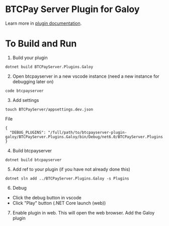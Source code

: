 # BTCPay Server Plugin for Galoy

Learn more in [plugin documentation](https://docs.btcpayserver.org/Development/Plugins/).

# To Build and Run
1. Build your plugin
```
dotnet build BTCPayServer.Plugins.Galoy
```
2. Open btcpayserver in a new vscode instance (need a new instance for debugging later on)
```
code btcpayserver
```
3. Add settings
```
touch BTCPayServer/appsettings.dev.json
```
File
```
{
  "DEBUG_PLUGINS": "/full/path/to/btcpayserver-plugin-galoy/BTCPayServer.Plugins.Galoy/bin/Debug/net6.0/BTCPayServer.Plugins.Galoy.dll"
}
```
4. Build btcpayserver
```
dotnet build btcpayserver
```
5. Add ref to your plugin (if you have not already done this)
```
dotnet sln add ../BTCPayServer.Plugins.Galoy -s Plugins
```
6. Debug
- Click the debug button in vscode
- Click "Play" button (.NET Core launch (web))
7. Enable plugin in web. This will open the web browser. Add the Galoy plugin
